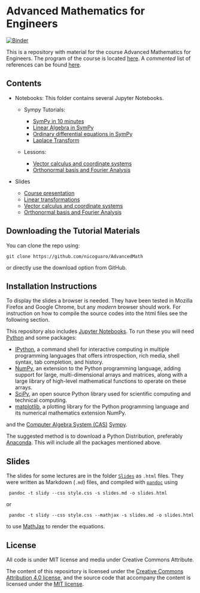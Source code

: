 # Advanced Mathematics for Engineers

[![Binder](http://mybinder.org/badge.svg)](http://mybinder.org:/repo/nicoguaro/AdvancedMath)

This is a repository with material for the course Advanced Mathematics for Engineers. The program of the course is located [here](./program.md). A _commented_ list of
references can be found [here](./references.md).

## Contents

- Notebooks: This folder contains several Jupyter Notebooks.

  - Sympy Tutorials:
    - [SymPy in 10 minutes](https://nbviewer.jupyter.org/github/nicoguaro/AdvancedMath/blob/master/notebooks/sympy/sympy_in_10_minutes.ipynb)
    - [Linear Algebra in SymPy](https://nbviewer.jupyter.org/github/nicoguaro/AdvancedMath/blob/master/notebooks/sympy/linear_algebra.ipynb)
    - [Ordinary differential equations in SymPy](https://nbviewer.jupyter.org/github/nicoguaro/AdvancedMath/blob/master/notebooks/sympy/ode.ipynb)
    - [Laplace Transform](https://nbviewer.jupyter.org/github/nicoguaro/AdvancedMath/blob/master/notebooks/sympy/laplace_transform.ipynb)

  - Lessons:
    - [Vector calculus and coordinate systems](https://nbviewer.jupyter.org/github/nicoguaro/AdvancedMath/blob/master/notebooks/vector_calculus-pyvista.ipynb)
    - [Orthonormal basis and Fourier Analysis](https://nbviewer.jupyter.org/github/nicoguaro/AdvancedMath/blob/master/notebooks/fourier_analysis.ipynb)


- Slides
    - [Course presentation](https://cdn.rawgit.com/nicoguaro/AdvancedMath/cddc9b94/Slides/Course_presentation.html)
    - [Linear transformations](https://cdn.rawgit.com/nicoguaro/AdvancedMath/5fa8ad68/Slides/Linear_transformations.html)
    - [Vector calculus and coordinate systems](https://cdn.rawgit.com/nicoguaro/AdvancedMath/597051f1/Slides/Vector_calculus.html)
    - [Orthonormal basis and Fourier Analysis](https://cdn.rawgit.com/nicoguaro/AdvancedMath/37e5cf49/Slides/Fourier_analysis.html)

## Downloading the Tutorial Materials
You can clone the repo using:

    git clone https://github.com/nicoguaro/AdvancedMath

or directly use the download option from GitHub.


## Installation Instructions

To display the slides a browser is needed. They have been tested in Mozilla Firefox and Google Chrome, but any _modern_ browser should work. For instruction on how to compile the source codes into the html files see the following section.

This repository also includes [Jupyter Notebooks](https://jupyter.org/). To run these you will need [Python](https://www.python.org/) and some packages:

- [IPython](http://ipython.org/), a command shell for interactive computing in multiple programming languages that offers introspection, rich media, shell syntax, tab completion, and history.
- [NumPy](http://www.numpy.org/), an extension to the Python programming language, adding support for large, multi-dimensional arrays and matrices, along with a large library of high-level mathematical functions to operate on these arrays.
- [SciPy](http://www.scipy.org/), an open source Python library used for scientific computing and technical computing.
- [matplotlib](http://matplotlib.org/),  a plotting library for the Python programming language and its numerical mathematics extension NumPy.

and the [Computer Algebra System (CAS)](https://en.wikipedia.org/wiki/Computer_algebra_system) [Sympy](http://www.sympy.org/).

The suggested method is to download a Python Distribution, preferably [Anaconda](https://www.continuum.io/downloads). This will include all the packages mentioned above.


## Slides
The slides for some lectures are in the folder [``Slides``](./Slides) as ``.html`` files. They were written as Markdown (``.md``) files, and compiled with [``pandoc``](http://pandoc.org/) using

     pandoc -t slidy --css style.css -s slides.md -o slides.html

or

     pandoc -t slidy --css style.css --mathjax -s slides.md -o slides.html

to use [MathJax](https://www.mathjax.org/) to render the equations.

## License
All code is under MIT license and media under Creative Commons Attribute.

The content of this reposirtory is licensed under the [Creative Commons Attribution 4.0 license](http://choosealicense.com/licenses/cc-by-4.0/), and the source code that accompany the content is licensed under the [MIT license](https://opensource.org/licenses/mit-license.php).
